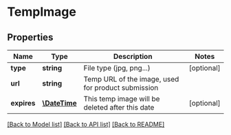 # TempImage

## Properties
Name | Type | Description | Notes
------------ | ------------- | ------------- | -------------
**type** | **string** | File type (jpg, png...) | [optional] 
**url** | **string** | Temp URL of the image, used for product submission | 
**expires** | [**\DateTime**](Date.md) | This temp image will be deleted after this date | [optional] 

[[Back to Model list]](../README.md#documentation-for-models) [[Back to API list]](../README.md#documentation-for-api-endpoints) [[Back to README]](../README.md)


